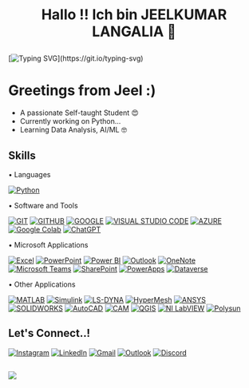 # <p align="center">Hallo !! Ich bin JEELKUMAR LANGALIA 👋   
[//]: # (Hardline)
[![Typing SVG](https://readme-typing-svg.demolab.com?font=Fira+Code&pause=1000&center=true&vCenter=true&width=435&lines=An+Engineer+;Learner+Learning+.....)](https://git.io/typing-svg)


# Greetings from Jeel :)

- A passionate Self-taught Student 😍
- Currently working on Python...
- Learning Data Analysis, AI/ML 🤓


## Skills

• Languages

[![Python](https://img.shields.io/badge/PYTHON-3776AB?style=for-the-badge&logo=python&logoColor=white)](https://www.python.org)

• Software and Tools

[![GIT](https://img.shields.io/badge/GIT-F05032?style=for-the-badge&logo=git&logoColor=white)](https://git-scm.com/)
[![GITHUB](https://img.shields.io/badge/GITHUB-181717?style=for-the-badge&logo=github&logoColor=white)](https://github.com/)
[![GOOGLE](https://img.shields.io/badge/GOOGLE-4285F4?style=for-the-badge&logo=google&logoColor=white)](https://www.google.com/)
[![VISUAL STUDIO CODE](https://img.shields.io/badge/VISUAL_STUDIO_CODE-007ACC?style=for-the-badge&logo=visual-studio-code&logoColor=white)](https://code.visualstudio.com/)
[![AZURE](https://img.shields.io/badge/AZURE-0078D4?style=for-the-badge&logo=microsoft-azure&logoColor=white)](https://azure.microsoft.com/)
[![Google Colab](https://img.shields.io/badge/GOOGLE%20COLAB-F9AB00?style=for-the-badge&logo=google-colab&logoColor=white)](https://colab.research.google.com)
[![ChatGPT](https://img.shields.io/badge/CHATGPT-00A67E?style=for-the-badge&logo=openai&logoColor=white)](https://chat.openai.com)

• Microsoft Applications

[![Excel](https://img.shields.io/badge/Excel-217346?style=for-the-badge&logo=microsoft-excel&logoColor=white)](https://www.microsoft.com/en-us/microsoft-365/excel)
[![PowerPoint](https://img.shields.io/badge/PowerPoint-B7472A?style=for-the-badge&logo=microsoft-powerpoint&logoColor=white)](https://www.microsoft.com/en-us/microsoft-365/powerpoint)
[![Power BI](https://img.shields.io/badge/Power_BI-F2C811?style=for-the-badge&logo=power-bi&logoColor=white)](https://powerbi.microsoft.com/)
[![Outlook](https://img.shields.io/badge/Outlook-0078D4?style=for-the-badge&logo=microsoft-outlook&logoColor=white)](https://outlook.live.com/)
[![OneNote](https://img.shields.io/badge/OneNote-7719AA?style=for-the-badge&logo=microsoft-onenote&logoColor=white)](https://www.onenote.com/)
[![Microsoft Teams](https://img.shields.io/badge/Microsoft_Teams-6264A7?style=for-the-badge&logo=microsoft-teams&logoColor=white)](https://www.microsoft.com/microsoft-teams/group-chat-software)
[![SharePoint](https://img.shields.io/badge/SharePoint-0078D4?style=for-the-badge&logo=microsoft-sharepoint&logoColor=white)](https://www.microsoft.com/sharepoint/collaboration)
[![PowerApps](https://img.shields.io/badge/PowerApps-742774?style=for-the-badge&logo=microsoft-powerapps&logoColor=white)](https://powerapps.microsoft.com/)
[![Dataverse](https://img.shields.io/badge/Dataverse-0078D4?style=for-the-badge&logo=microsoft-dataverse&logoColor=white)](https://docs.microsoft.com/powerapps/maker/data-platform/data-platform-intro)

• Other Applications

[![MATLAB](https://img.shields.io/badge/MATLAB-0076A8?style=for-the-badge&logo=mathworks&logoColor=white)](https://www.mathworks.com/products/matlab.html)
[![Simulink](https://img.shields.io/badge/Simulink-0076A8?style=for-the-badge&logo=mathworks&logoColor=white)](https://www.mathworks.com/products/simulink.html)
[![LS-DYNA](https://img.shields.io/badge/LS--DYNA-0033A0?style=for-the-badge&logo=logo-dyna&logoColor=white)](https://www.lstc.com/products/ls-dyna)
[![HyperMesh](https://img.shields.io/badge/HyperMesh-1B2C58?style=for-the-badge&logo=altair&logoColor=white)](https://www.altair.com/hypermesh/)
[![ANSYS](https://img.shields.io/badge/ANSYS-FFBB00?style=for-the-badge&logo=ansys&logoColor=white)](https://www.ansys.com/)
[![SOLIDWORKS](https://img.shields.io/badge/SOLIDWORKS-FF7C00?style=for-the-badge&logo=solidworks&logoColor=white)](https://www.solidworks.com/)
[![AutoCAD](https://img.shields.io/badge/AutoCAD-E34234?style=for-the-badge&logo=autodesk&logoColor=white)](https://www.autodesk.com/products/autocad/overview)
[![CAM](https://img.shields.io/badge/CAM-00569E?style=for-the-badge&logo=cam&logoColor=white)](https://www.autodesk.com/solutions/cam-software)
[![QGIS](https://img.shields.io/badge/QGIS-589632?style=for-the-badge&logo=qgis&logoColor=white)](https://qgis.org/)
[![NI LabVIEW](https://img.shields.io/badge/NI_LabVIEW-1B365D?style=for-the-badge&logo=labview&logoColor=white)](https://www.ni.com/en-us/shop/labview.html)
[![Polysun](https://img.shields.io/badge/Polysun-003893?style=for-the-badge&logo=polysun&logoColor=white)](https://www.velasolaris.com/polysun/)




## Let's Connect..!

[![Instagram](https://img.shields.io/badge/Instagram-E4405F?style=for-the-badge&logo=instagram&logoColor=white)](https://www.instagram.com/jeelsoni)
[![LinkedIn](https://img.shields.io/badge/LinkedIn-0077B5?style=for-the-badge&logo=linkedin&logoColor=white)](https://www.linkedin.com/in/jeelsoni)
[![Gmail](https://img.shields.io/badge/GMAIL-D14836?style=for-the-badge&logo=gmail&logoColor=white)](mailto:jeelsoni1011@gmail.com)
[![Outlook](https://img.shields.io/badge/OUTLOOK-0078D4?style=for-the-badge&logo=microsoft-outlook&logoColor=white)](mailto:langalia21627@hs-ansbach.de)
[![Discord](https://img.shields.io/badge/DISCORD-7289DA?style=for-the-badge&logo=discord&logoColor=white)](https://discord.com/channels/@jeelsoni3)


## 

[//]: # (Profile Icon)
[![](https://visitcount.itsvg.in/api?id=jeellangalia&label=Profile%20Views&color=1&icon=0&pretty=false)](https://visitcount.itsvg.in)


